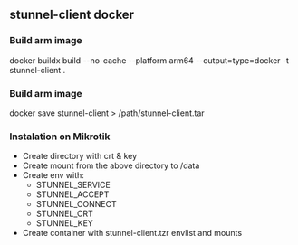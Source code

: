 
## stunnel-client docker
### Build arm image
docker buildx build  --no-cache --platform arm64 --output=type=docker -t stunnel-client .

### Build arm image
docker save stunnel-client > /path/stunnel-client.tar

### Instalation on Mikrotik
- Create directory with crt & key
- Create mount from the above directory to /data
- Create env with:
    - STUNNEL_SERVICE
    - STUNNEL_ACCEPT
    - STUNNEL_CONNECT
    - STUNNEL_CRT
    - STUNNEL_KEY
- Create container with stunnel-client.tzr envlist and mounts


